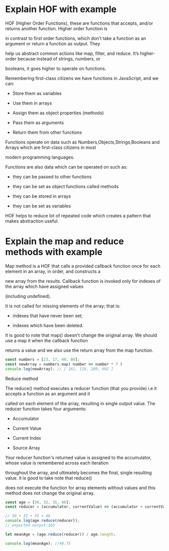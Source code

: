 # Explain HOF with example


HOF (Higher Order Functions), these are functions that accepts, and/or returns another function. Higher order function is 

in contrast to first order functions, which don’t take a function as an argument or return a function as output. They 

help us abstract common actions like map, filter, and reduce. It’s higher-order because instead of strings, numbers, or 

booleans, it goes higher to operate on functions. 

Remembering first-class citizens we have functions in JavaScript, and we can:

* Store them as variables

* Use them in arrays

* Assign them as object properties (methods)

* Pass them as arguments

* Return them from other functions

Functions operate on data such as Numbers,Objects,Strings,Booleans and Arrays which are first-class citizens in most 

modern programming languages. 

Functions are also data which can be operated on such as:

* they can be passed to other functions

* they can be set as object functions called methods

* they can be stored in arrays

* they can be set as variables

HOF helps to reduce lot of repeated code which creates a pattern that makes abstraction useful.

# Explain the map and reduce methods with example

Map method is a HOF that calls a provided callback function once for each element in an array, in order, and constructs a 

new array from the results. Callback function is invoked only for indexes of the array which have assigned values 

(including undefined).

It is not called for missing elements of the array; that is:

* indexes that have never been set;

* indexes which have been deleted.

It is good to note that map() doesn't change the original array. We should use a map it when the callback function 

returns a value and we also use the return array from the map function.

```js
const numbers = [23, 17, 40, 86];
const newArray = numbers.map( number => number * 7 )
console.log(newArray); // [ 161, 119, 280, 602 ]

```

Reduce method

The reduce() method executes a reducer function (that you provide) i.e it accepts a function as an argument and it 

called  on each element of the array, resulting in single output value. The reducer function takes four arguments:

* Accumulator

* Current Value

* Current Index

* Source Array

Your reducer function's returned value is assigned to the accumulator, whose value is remembered across each iteration 

throughout the array, and ultimately becomes the final, single resulting value. it is good to take note that reduce() 

does not execute the function for array elements without values and this method does not change the original array.

```js
const age = [50, 32, 35, 46];
const reducer = (accumulator, currentValue) => (accumulator + currentValue);

// 50 + 32 + 35 + 46
console.log(age.reduce(reducer));
// expected output:163

let meanAge = (age.reduce(reducer)) / age.length;

console.log(meanAge); //40.75
```